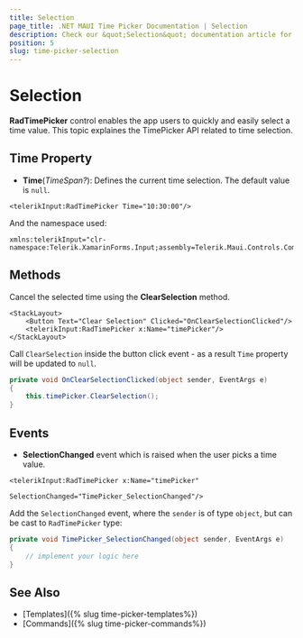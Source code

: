 ```yaml
---
title: Selection
page_title: .NET MAUI Time Picker Documentation | Selection
description: Check our &quot;Selection&quot; documentation article for Telerik TimePicker for .NET MAUI.
position: 5
slug: time-picker-selection
---
```


# Selection

**RadTimePicker** control enables the app users to quickly and easily select a time value. This topic explaines the TimePicker API related to time selection.

## Time Property

* **Time**(*TimeSpan?*): Defines the current time selection. The default value is `null`.

```XAML
<telerikInput:RadTimePicker Time="10:30:00"/>
```

And the namespace used:

```XAML
xmlns:telerikInput="clr-namespace:Telerik.XamarinForms.Input;assembly=Telerik.Maui.Controls.Compatibility"
```

## Methods

Cancel the selected time using the **ClearSelection** method.

```XAML
<StackLayout>
	<Button Text="Clear Selection" Clicked="OnClearSelectionClicked"/>
	<telerikInput:RadTimePicker x:Name="timePicker"/>
</StackLayout>
```

Call `ClearSelection` inside the button click event - as a result `Time` property will be updated to `null`.

```C#
private void OnClearSelectionClicked(object sender, EventArgs e)
{
    this.timePicker.ClearSelection();
}
```

## Events 

* **SelectionChanged** event which is raised when the user picks a time value.

```XAML
<telerikInput:RadTimePicker x:Name="timePicker" 
                            SelectionChanged="TimePicker_SelectionChanged"/>
```

Add the `SelectionChanged` event, where the `sender` is of type `object`, but can be cast to `RadTimePicker` type:

```C#
private void TimePicker_SelectionChanged(object sender, EventArgs e)
{
	// implement your logic here
}
```

## See Also

- [Templates]({% slug time-picker-templates%})
- [Commands]({% slug time-picker-commands%})